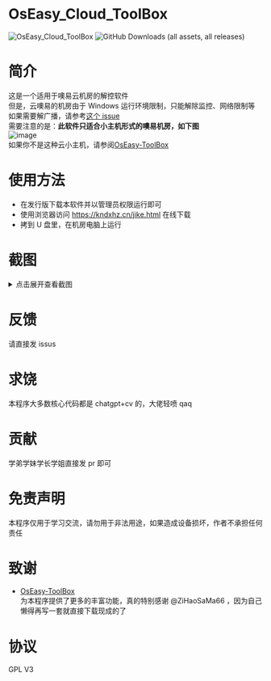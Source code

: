 # OsEasy_Cloud_ToolBox

![OsEasy_Cloud_ToolBox](https://socialify.git.ci/kndxhz/OsEasy_Cloud_ToolBox/image?description=1&descriptionEditable=%E9%80%82%E7%94%A8%E4%BA%8E%E5%99%A2%E6%98%93%E4%BA%91%E6%9C%BA%E6%88%BF%E7%9A%84%E6%9C%BA%E6%88%BF%E8%A7%A3%E6%8E%A7%E8%BD%AF%E4%BB%B6&font=Inter&forks=1&issues=1&language=1&name=1&owner=1&pattern=Plus&pulls=1&stargazers=1&theme=Auto)
![GitHub Downloads (all assets, all releases)](https://img.shields.io/github/downloads/kndxhz/OsEasy_Cloud_ToolBox/total?style=for-the-badge)

# 简介

这是一个适用于噢易云机房的解控软件</br>
但是，云噢易的机房由于 Windows 运行环境限制，只能解除监控、网络限制等</br>
如果需要解广播，请参考[这个 issue](https://github.com/ZiHaoSaMa66/OsEasy-ToolBox/issues/25#issuecomment-2461922589)</br>
需要注意的是：**此软件只适合小主机形式的噢易机房，如下图**</br>
![image](https://github.com/user-attachments/assets/d9c15c28-7d42-4d55-9765-1f9e6dc74082)</br>
如果你不是这种云小主机，请参阅[OsEasy-ToolBox](https://github.com/ZiHaoSaMa66/OsEasy-ToolBox)

# 使用方法

- 在发行版下载本软件并以管理员权限运行即可
- 使用浏览器访问 https://kndxhz.cn/jike.html 在线下载
- 拷到 U 盘里，在机房电脑上运行
# 截图

<details>
<summary>点击展开查看截图</summary>

- 启动声明</br>![image](https://github.com/user-attachments/assets/0001e6ec-ff91-4242-a9d9-ab5fc8a54fd6)
- 程序主界面</br>![image](https://github.com/user-attachments/assets/3601b83f-3264-49b3-8e7d-510051ef8bf2)
- 更多界面</br>![image](https://github.com/user-attachments/assets/18371462-bae8-492f-836d-9b9c3ab7dbc6)

</details>

# 反馈

请直接发 issus

# 求饶

本程序大多数核心代码都是 chatgpt+cv 的，大佬轻喷 qaq</br>

# 贡献

学弟学妹学长学姐直接发 pr 即可

# 免责声明

本程序仅用于学习交流，请勿用于非法用途，如果造成设备损坏，作者不承担任何责任

# 致谢

- [OsEasy-ToolBox](https://github.com/ZiHaoSaMa66/OsEasy-ToolBox)</br>为本程序提供了更多的丰富功能，真的特别感谢 @ZiHaoSaMa66 ，因为自己懒得再写一套就直接下载现成的了

# 协议

GPL V3
